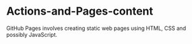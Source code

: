 # Actions-and-Pages-content
GitHub Pages involves creating static web pages using HTML, CSS and possibly JavaScript.
